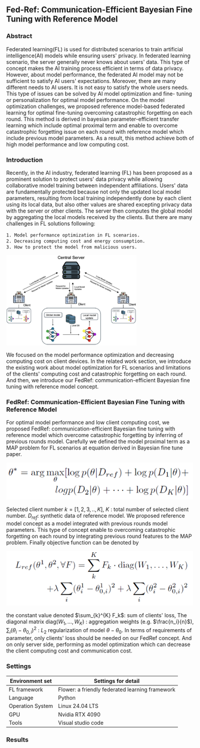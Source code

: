 ﻿## Fed-Ref: Communication-Efficient Bayesian Fine Tuning with Reference Model

### Abstract
Federated learning(FL) is used for distributed scenarios to train artificial intelligence(AI) models while ensuring users' privacy. In federated learning scenario, the server generally never knows about users' data. This type of concept makes the AI training process efficient in terms of data privacy. However, about model performance, the federated AI model may not be sufficient to satisfy AI users' expectations. Moreover, there are many different needs to AI users. It is not easy to satisfy the whole users needs. This type of issues can be solved by AI model optimization and fine- tuning or personalization for optimal model performance. On the model optimization challenges, we proposed reference model-based federated learning for optimal fine-tuning overcoming catastrophic forgetting on each round. This method is derived in bayesian parameter-efficient transfer learning which include optimal proximal term and enable to overcome catastrophic forgetting issue on each round with reference model which include previous model parameters. As a result, this method achieve both of high model performance and low computing cost.

### Introduction
Recently, in the AI industry, federated learning (FL) has been proposed as a prominent solution to protect users' data privacy while allowing collaborative model training between independent affiliations. Users' data are fundamentally protected because not only the updated local model parameters, resulting from local training independently done by each client using its local data, but also other values are shared excepting privacy data with the server or other clients. The server then computes the global model by aggregating the local models received by the clients. But there are many challenges in FL solutions following:
    
    1. Model performance optimization in FL scenarios.
    2. Decreasing computing cost and energy consumption.
    3. How to protect the model from malicious users.

<img src="./res/FL.png" alt="Basic FL system" width="350"/>

We focused on the model performance optimization and decreasing computing cost on client devices. In the related work section, we introduce the existing work about model optimization for FL scenarios and limitations of the clients' computing cost and catastrophic forgetting on each round. And then, we introduce our FedRef: communication-efficient Bayesian fine tuning with reference model concept.

### FedRef: Communication-Efficient Bayesian Fine Tuning with Reference Model
For optimal model performance and low client computing cost, we proposed FedRef: communication-efficient Bayesian fine tuning with reference model which overcome catastrophic forgetting by inferring of previous rounds model. Carefully we defined the model proximal term as a MAP problem for FL scenarios at equation derived in Bayesian fine tune paper.

<img src="./res/equation1.png" alt="MAP problem" width="500"/>

Selected client number $k = [1,2,3,..,K]$, $K$ : total number of selected client number. $D_{ref}$: synthetic data of reference model. We proposed reference model concept as a model integrated with previous rounds model parameters. This type of concept enable to overcoming catastrophic forgetting on each round by integrating previous round features to the MAP problem.
Finally objective function can be denoted by

<img src="./res/equation2.png" alt="Bayesian" width="500"/>

the constant value denoted $\sum_{k}^{K} F_k$: sum of clients' loss, The diagonal matrix $\mathrm{diag}(W_1, \dots, W_K)$ : aggregation weights (e.g. $\frac{n_i}{n}$), $\sum_{i} (\theta_i - \theta_{0,i})^2$ : $L_2$ regularization of model $\theta-\theta_0$. In terms of requirements of parameter, only clients' loss should be needed on our FedRef concept. And on only server side, performing as model optimization which can decrease the client computing cost and communication cost.


### Settings
| Environment set  | Settings for detail                             |
|------------------|-------------------------------------------------|
| FL framework     | Flower: a friendly federated learning framework |
| Language         | Python                                          |
| Operation System | Linux 24.04 LTS                                 |
| GPU              | Nvidia RTX 4090                                 |
| Tools            | Visual studio code                              |

### Results
